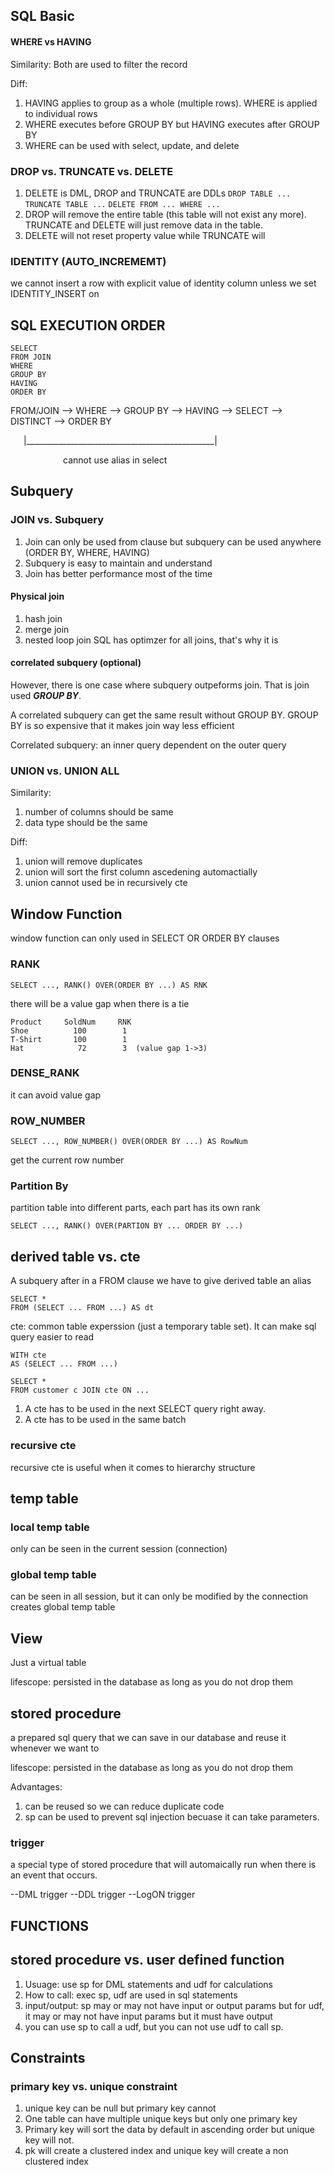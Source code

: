## SQL Basic

#### WHERE vs HAVING
Similarity: Both are used to filter the record

Diff:

1. HAVING applies to group as a whole (multiple rows). WHERE is applied to individual rows 
2. WHERE executes before GROUP BY but HAVING executes after GROUP BY
3. WHERE can be used with select, update, and delete

### DROP vs. TRUNCATE vs. DELETE
1. DELETE is DML, DROP and TRUNCATE are DDLs
    `DROP TABLE ...`
    `TRUNCATE TABLE ...`
    `DELETE FROM ... WHERE ...`
2. DROP will remove the entire table (this table will not exist any more). TRUNCATE and DELETE will just remove data in the table.
3. DELETE will not reset property value while TRUNCATE will


### IDENTITY (AUTO_INCREMEMT)
we cannot insert a row with explicit value of identity column unless we set IDENTITY_INSERT on

## SQL EXECUTION ORDER

    SELECT
    FROM JOIN
    WHERE
    GROUP BY
    HAVING
    ORDER BY

FROM/JOIN --> WHERE --> GROUP BY --> HAVING --> SELECT --> DISTINCT --> ORDER BY

&ensp;&ensp;&ensp;|_______________________________________________|


&ensp;&ensp;&ensp;&ensp;&ensp;&ensp;&ensp;&ensp;&ensp;&ensp;&ensp;&ensp;cannot use alias in select

## Subquery
### JOIN vs. Subquery
1. Join can only be used from clause but subquery can be used anywhere (ORDER BY, WHERE, HAVING)
2. Subquery is easy to maintain and understand
3. Join has better performance most of the time

#### Physical join
1. hash join
2. merge join
3. nested loop join
SQL has optimzer for all joins, that's why it is 

#### correlated subquery (optional)
However, there is one case where subquery outpeforms join. That is join used ***GROUP BY***. 

A correlated subquery can get the same result without GROUP BY. GROUP BY is so expensive that it makes join way less efficient

Correlated subquery: an inner query dependent on the outer query


### UNION vs. UNION ALL
Similarity:
1. number of columns should be same
2. data type should be the same

Diff:
1. union will remove duplicates
2. union will sort the first column ascedening automactially
3. union cannot used be in recursively cte


## Window Function

window function can only used in SELECT OR ORDER BY clauses

### RANK
    SELECT ..., RANK() OVER(ORDER BY ...) AS RNK

there will be a value gap when there is a tie

    Product     SoldNum     RNK
    Shoe          100        1
    T-Shirt       100        1
    Hat            72        3  (value gap 1->3)

### DENSE_RANK
it can avoid value gap

### ROW_NUMBER
    SELECT ..., ROW_NUMBER() OVER(ORDER BY ...) AS RowNum

get the current row number

### Partition By
partition table into different parts, each part has its own rank

    SELECT ..., RANK() OVER(PARTION BY ... ORDER BY ...)


## derived table vs. cte
A subquery after in a FROM clause we have to give derived table an alias
    
    SELECT *
    FROM (SELECT ... FROM ...) AS dt

cte: common table experssion (just a temporary table set). It can make sql query easier to read
    
    WITH cte
    AS (SELECT ... FROM ...)

    SELECT * 
    FROM customer c JOIN cte ON ... 

1. A cte has to be used in the next SELECT query right away. 
2. A cte has to be used in the same batch

### recursive cte
recursive cte is useful when it comes to hierarchy structure



## temp table

### local temp table
only can be seen in the current session (connection)

### global temp table
can be seen in all session, but it can only be modified by the connection creates global temp table


## View
Just a virtual table

lifescope: persisted in the database as long as you do not drop them



## stored procedure
a prepared sql query that we can save in our database and reuse it whenever we want to

lifescope: persisted in the database as long as you do not drop them

Advantages:
1. can be reused so we can reduce duplicate code
2. sp can be used to prevent sql injection becuase it can take parameters.


### trigger
a special type of stored procedure that will automaically run when there is an event that occurs. 

--DML trigger
--DDL trigger
--LogON trigger




## FUNCTIONS


## stored procedure vs. user defined function
1. Usuage: use sp for DML statements and udf for calculations
2. How to call: exec sp, udf are used in sql statements
3. input/output: sp may or may not have input or output params but for udf, it may or may not have input params but it must have output 
4. you can use sp to call a udf, but you can not use udf to call sp.


## Constraints

### primary key vs. unique constraint
1. unique key can be null but primary key cannot
2. One table can have multiple unique keys but only one primary key
3. Primary key will sort the data by default in ascending order but unique key will not. 
4. pk will create a clustered index and unique key will create a non clustered index